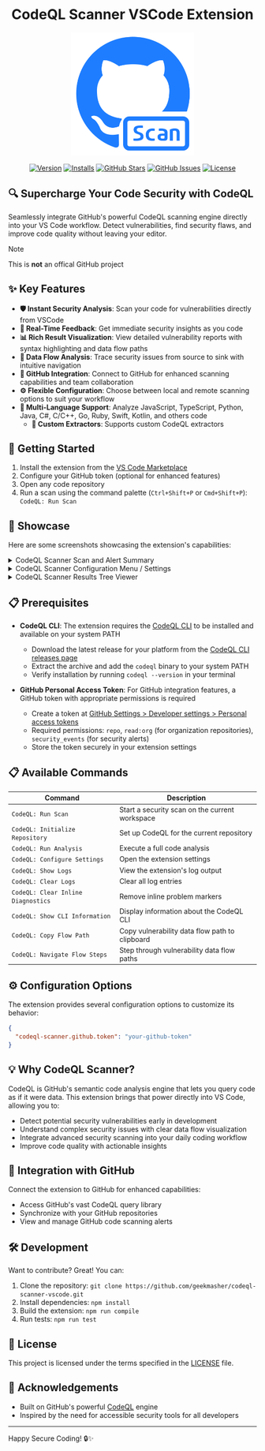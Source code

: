 <!-- markdownlint-disable -->
<div align="center">
<h1>CodeQL Scanner VSCode Extension</h1>

<img src="./src/assets/VS-marketplace-CodeQL-icon.png" width="250" title="CodeQL Scanner">

[![Version](https://img.shields.io/visual-studio-marketplace/v/GeekMasher.codeql-scanner-vscode?style=for-the-badge)](https://marketplace.visualstudio.com/items?itemName=GeekMasher.codeql-scanner-vscode)
[![Installs](https://img.shields.io/visual-studio-marketplace/i/GeekMasher.codeql-scanner-vscode?style=for-the-badge)](https://marketplace.visualstudio.com/items?itemName=GeekMasher.codeql-scanner-vscode)
[![GitHub Stars](https://img.shields.io/github/stars/GeekMasher/codeql-scanner-vscode?style=for-the-badge)][github]
[![GitHub Issues](https://img.shields.io/github/issues/GeekMasher/codeql-scanner-vscode?style=for-the-badge)][github-issues]
[![License](https://img.shields.io/github/license/GeekMasher/codeql-scanner-vscode?style=for-the-badge)][license]

</div>
<!-- markdownlint-restore -->

## 🔍 Supercharge Your Code Security with CodeQL

Seamlessly integrate GitHub's powerful CodeQL scanning engine directly into your VS Code workflow. Detect vulnerabilities, find security flaws, and improve code quality without leaving your editor.

> [!NOTE]
> This is **not** an offical GitHub project

## ✨ Key Features

- **🛡️ Instant Security Analysis**: Scan your code for vulnerabilities directly from VSCode
- **🔄 Real-Time Feedback**: Get immediate security insights as you code
- **📊 Rich Result Visualization**: View detailed vulnerability reports with syntax highlighting and data flow paths
- **🌊 Data Flow Analysis**: Trace security issues from source to sink with intuitive navigation
- **🔄 GitHub Integration**: Connect to GitHub for enhanced scanning capabilities and team collaboration
- **⚙️ Flexible Configuration**: Choose between local and remote scanning options to suit your workflow
- **🧰 Multi-Language Support**: Analyze JavaScript, TypeScript, Python, Java, C#, C/C++, Go, Ruby, Swift, Kotlin, and others code
  - **📜 Custom Extractors**: Supports custom CodeQL extractors

## 🚀 Getting Started

1. Install the extension from the [VS Code Marketplace](https://marketplace.visualstudio.com/items?itemName=GeekMasher.codeql-scanner-vscode)
2. Configure your GitHub token (optional for enhanced features)
3. Open any code repository
4. Run a scan using the command palette (`Ctrl+Shift+P` or `Cmd+Shift+P`): `CodeQL: Run Scan`

## 📸 Showcase

Here are some screenshots showcasing the extension's capabilities:

<!-- markdownlint-disable -->
<details>
<summary>CodeQL Scanner Scan and Alert Summary</summary>

<div align="center">
<img src="./assets/showcase-scan-summary.png" title="CodeQL Scanner Scan and Alert Summary">
</div>
</details>

<details>
<summary>CodeQL Scanner Configuration Menu / Settings</summary>

<div align="center">
<img src="./assets/showcase-configuration.png" title="CodeQL Scanner Configuration Menu">
</div>
</details>

<details>
<summary>CodeQL Scanner Results Tree Viewer</summary>

<div align="center">
<img src="./assets/showcase-results.png" title="CodeQL Scanner Results Tree Viewer">
</div>
</details>


## 📋 Prerequisites

- **CodeQL CLI**: The extension requires the [CodeQL CLI](https://github.com/github/codeql-cli-binaries/releases) to be installed and available on your system PATH
  - Download the latest release for your platform from the [CodeQL CLI releases page](https://github.com/github/codeql-cli-binaries/releases)
  - Extract the archive and add the `codeql` binary to your system PATH
  - Verify installation by running `codeql --version` in your terminal

- **GitHub Personal Access Token**: For GitHub integration features, a GitHub token with appropriate permissions is required
  - Create a token at [GitHub Settings > Developer settings > Personal access tokens](https://github.com/settings/tokens)
  - Required permissions: `repo`, `read:org` (for organization repositories), `security_events` (for security alerts)
  - Store the token securely in your extension settings

## 📋 Available Commands

| Command                            | Description                                    |
| ---------------------------------- | ---------------------------------------------- |
| `CodeQL: Run Scan`                 | Start a security scan on the current workspace |
| `CodeQL: Initialize Repository`    | Set up CodeQL for the current repository       |
| `CodeQL: Run Analysis`             | Execute a full code analysis                   |
| `CodeQL: Configure Settings`       | Open the extension settings                    |
| `CodeQL: Show Logs`                | View the extension's log output                |
| `CodeQL: Clear Logs`               | Clear all log entries                          |
| `CodeQL: Clear Inline Diagnostics` | Remove inline problem markers                  |
| `CodeQL: Show CLI Information`     | Display information about the CodeQL CLI       |
| `CodeQL: Copy Flow Path`           | Copy vulnerability data flow path to clipboard |
| `CodeQL: Navigate Flow Steps`      | Step through vulnerability data flow paths     |

## ⚙️ Configuration Options

The extension provides several configuration options to customize its behavior:

```json
{
  "codeql-scanner.github.token": "your-github-token"
}
```

## 💡 Why CodeQL Scanner?

CodeQL is GitHub's semantic code analysis engine that lets you query code as if it were data. This extension brings that power directly into VS Code, allowing you to:

- Detect potential security vulnerabilities early in development
- Understand complex security issues with clear data flow visualization
- Integrate advanced security scanning into your daily coding workflow
- Improve code quality with actionable insights

## 🔗 Integration with GitHub

Connect the extension to GitHub for enhanced capabilities:

- Access GitHub's vast CodeQL query library
- Synchronize with your GitHub repositories
- View and manage GitHub code scanning alerts

## 🛠️ Development

Want to contribute? Great! You can:

1. Clone the repository: `git clone https://github.com/geekmasher/codeql-scanner-vscode.git`
2. Install dependencies: `npm install`
3. Build the extension: `npm run compile`
4. Run tests: `npm run test`

## 📜 License

This project is licensed under the terms specified in the [LICENSE](LICENSE) file.

## 🙏 Acknowledgements

- Built on GitHub's powerful [CodeQL](https://github.com/github/codeql) engine
- Inspired by the need for accessible security tools for all developers

---

Happy Secure Coding! 🔒✨

<!-- Links -->

[github]: https://github.com/geekmasher/codeql-scanner-vscode
[github-issues]: https://github.com/geekmasher/codeql-scanner-vscode/issues
[license]: ./LICENSE
